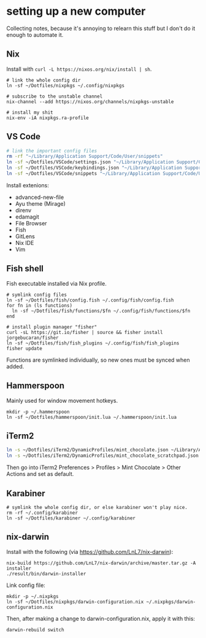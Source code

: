 # setting up a new computer

Collecting notes, because it's annoying to relearn this stuff but I don't do it enough to automate it.

## Nix

Install with `curl -L https://nixos.org/nix/install | sh`.

```
# link the whole config dir
ln -sf ~/Dotfiles/nixpkgs ~/.config/nixpkgs

# subscribe to the unstable channel
nix-channel --add https://nixos.org/channels/nixpkgs-unstable

# install my shit
nix-env -iA nixpkgs.ra-profile
```

## VS Code

```sh
# link the important config files
rm -rf "~/Library/Application Support/Code/User/snippets"
ln -sf ~/Dotfiles/VSCode/settings.json "~/Library/Application Support/Code/User/settings.json"
ln -sf ~/Dotfiles/VSCode/keybindings.json "~/Library/Application Support/Code/User/keybindings.json"
ln -sf ~/Dotfiles/VSCode/snippets "~/Library/Application Support/Code/User/snippets"
```

Install extenions:
- advanced-new-file
- Ayu theme (Mirage)
- direnv
- edamagit
- File Browser
- Fish
- GitLens
- Nix IDE
- Vim

## Fish shell

Fish executable installed via Nix profile.

```fish
# symlink config files
ln -sf ~/Dotfiles/fish/config.fish ~/.config/fish/config.fish
for fn in (ls functions)
  ln -sf ~/Dotfiles/fish/functions/$fn ~/.config/fish/functions/$fn
end

# install plugin manager "fisher"
curl -sL https://git.io/fisher | source && fisher install jorgebucaran/fisher
ln -sf ~/Dotfiles/fish/fish_plugins ~/.config/fish/fish_plugins
fisher update
```

Functions are symlinked individually, so new ones must be synced when added.

## Hammerspoon

Mainly used for window movement hotkeys.

```
mkdir -p ~/.hammerspoon
ln -sf ~/Dotfiles/hammerspoon/init.lua ~/.hammerspoon/init.lua
```

## iTerm2

```sh
ln -s ~/Dotfiles/iTerm2/DynamicProfiles/mint_chocolate.json ~/Library/Application\ Support/iTerm2/DynamicProfiles/mint_chocolate.json
ln -s ~/Dotfiles/iTerm2/DynamicProfiles/mint_chocolate_scratchpad.json ~/Library/Application\ Support/iTerm2/DynamicProfiles/mint_chocolate_scratchpad.json
```

Then go into iTerm2 Preferences > Profiles > Mint Chocolate > Other Actions and set as default.

## Karabiner

```
# symlink the whole config dir, or else karabiner won't play nice.
rm -rf ~/.config/karabiner
ln -sf ~/Dotfiles/karabiner ~/.config/karabiner
```

## nix-darwin

Install with the following (via https://github.com/LnL7/nix-darwin):
```
nix-build https://github.com/LnL7/nix-darwin/archive/master.tar.gz -A installer
./result/bin/darwin-installer
```

Link config file:
```
mkdir -p ~/.nixpkgs
ln -sf ~/Dotfiles/nixpkgs/darwin-configuration.nix ~/.nixpkgs/darwin-configuration.nix
```

Then, after making a change to darwin-configuration.nix, apply it with this:
```
darwin-rebuild switch
```
